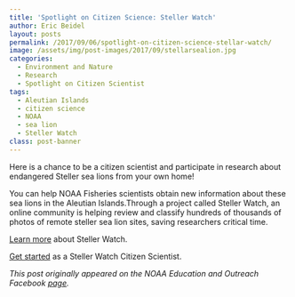 ```yaml
---
title: 'Spotlight on Citizen Science: Steller Watch'
author: Eric Beidel
layout: posts
permalink: /2017/09/06/spotlight-on-citizen-science-stellar-watch/
image: /assets/img/post-images/2017/09/stellarsealion.jpg
categories:
  - Environment and Nature
  - Research
  - Spotlight on Citizen Scientist
tags:
  - Aleutian Islands
  - citizen science
  - NOAA
  - sea lion
  - Steller Watch
class: post-banner
---
```


Here is a chance to be a citizen scientist and participate in research about endangered Steller sea lions from your own home!

You can help NOAA Fisheries scientists obtain new information about these sea lions in the Aleutian Islands.Through a project called Steller Watch, an online community is helping review and classify hundreds of thousands of photos of remote steller sea lion sites, saving researchers critical time.

[Learn more](https://www.afsc.noaa.gov/News/Steller_Watch_help_scientists.htm) about Steller Watch.


[Get started](https://www.zooniverse.org/projects/sweenkl/steller-watch) as a Steller Watch Citizen Scientist.


_This post originally appeared on the NOAA Education and Outreach Facebook <a class="ext-link" href="https://www.facebook.com/media/set/?set=a.911406075681873.1073741855.278511945637959&type=3" rel="external nofollow">page</a>._